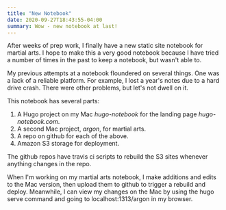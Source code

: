```yaml
---
title: "New Notebook"
date: 2020-09-27T18:43:55-04:00
summary: Wow - new notebook at last!
---
```

After weeks of prep work, I finally have a new 
static site notebook for martial arts.  I hope to make this 
a very good notebook because I have tried a number of times
in the past to keep a notebook, but wasn't able to.

My previous attempts at a notebook floundered on several things.  One was a 
lack of a reliable platform.  For example, I lost a year's notes
due to a hard drive crash.  There were other problems, but
let's not dwell on it.

This notebook has several parts:

1.  A Hugo project on my Mac *hugo-notebook* for the landing page *hugo-notebook.com*.
2.  A second Mac project, *argon*, for martial arts.
3.  A repo on github for each of the above.  
4.  Amazon S3 storage for deployment.

The github repos have travis ci scripts to rebuild the 
S3 sites whenever anything changes in the repo.  

When I'm working on my martial arts notebook, I make additions and edits to the Mac version,
then upload them to github to trigger a rebuild and deploy.  Meanwhile,
I can view my changes on the Mac by using the hugo serve command and going to localhost:1313/argon
in my browser.
